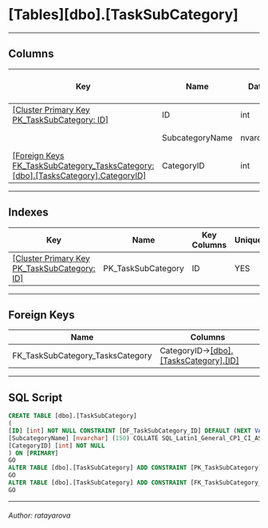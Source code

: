 #### 
# [Tables][dbo].[TaskSubCategory]

---

## <a name="#columns"></a>Columns

| Key | Name | Data Type | Max Length (Bytes) | Nullability | Default |
|---|---|---|---|---|---|
| [[Cluster Primary Key PK_TaskSubCategory: ID]](#indexes) | ID | int | 4 | NOT NULL | (NEXT VALUE FOR [TaskSubCategoryID_seq]) |
|  | SubcategoryName | nvarchar(150) | 300 | NOT NULL |  |
| [[Foreign Keys FK_TaskSubCategory_TasksCategory: [dbo].[TasksCategory].CategoryID]](#foreignkeys) | CategoryID | int | 4 | NOT NULL |  |


---

## <a name="#indexes"></a>Indexes

| Key | Name | Key Columns | Unique |
|---|---|---|---|
| [[Cluster Primary Key PK_TaskSubCategory: ID]](#indexes) | PK_TaskSubCategory | ID | YES |


---

## <a name="#foreignkeys"></a>Foreign Keys

| Name | Columns |
|---|---|
| FK_TaskSubCategory_TasksCategory | CategoryID->[[dbo].[TasksCategory].[ID]](dbo_TasksCategory.md) |


---

## <a name="#sqlscript"></a>SQL Script

```sql
CREATE TABLE [dbo].[TaskSubCategory]
(
[ID] [int] NOT NULL CONSTRAINT [DF_TaskSubCategory_ID] DEFAULT (NEXT VALUE FOR [TaskSubCategoryID_seq]),
[SubcategoryName] [nvarchar] (150) COLLATE SQL_Latin1_General_CP1_CI_AS NOT NULL,
[CategoryID] [int] NOT NULL
) ON [PRIMARY]
GO
ALTER TABLE [dbo].[TaskSubCategory] ADD CONSTRAINT [PK_TaskSubCategory] PRIMARY KEY CLUSTERED ([ID]) ON [PRIMARY]
GO
ALTER TABLE [dbo].[TaskSubCategory] ADD CONSTRAINT [FK_TaskSubCategory_TasksCategory] FOREIGN KEY ([CategoryID]) REFERENCES [dbo].[TasksCategory] ([ID])
GO

```


---

###### Author:  ratayarova

